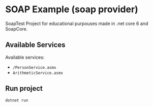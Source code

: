# SOAP Example (soap provider)

SoapTest Project for educational purpouses made in .net core 6 and SoapCore.

## Available Services
Available services:
- `/PersonService.asmx`
- `ArithmeticService.asmx`

## Run project
```
dotnet run
```